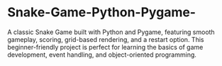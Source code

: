 # Snake-Game-Python-Pygame-
A classic Snake Game built with Python and Pygame, featuring smooth gameplay, scoring, grid-based rendering, and a restart option. This beginner-friendly project is perfect for learning the basics of game development, event handling, and object-oriented programming.
